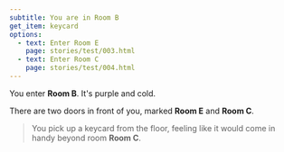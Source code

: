 ```yaml
---
subtitle: You are in Room B
get_item: keycard
options:
  - text: Enter Room E
    page: stories/test/003.html
  - text: Enter Room C
    page: stories/test/004.html
---
```


You enter **Room B**. It's purple and cold.

There are two doors in front of you, marked **Room E** and **Room C**.

> You pick up a keycard from the floor, feeling like it would come in handy
> beyond room **Room C**.
